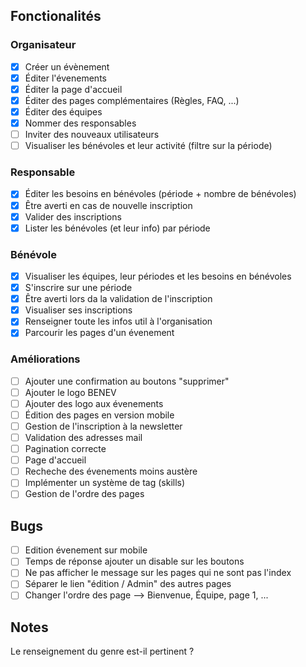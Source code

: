 ## Fonctionalités

### Organisateur

- [x] Créer un évènement
- [x] Éditer l'évenements
- [x] Éditer la page d'accueil
- [x] Éditer des pages complémentaires (Règles, FAQ, ...)
- [x] Éditer des équipes
- [x] Nommer des responsables
- [ ] Inviter des nouveaux utilisateurs
- [ ] Visualiser les bénévoles et leur activité (filtre sur la période)

### Responsable

- [x] Éditer les besoins en bénévoles (période + nombre de bénévoles)
- [x] Être averti en cas de nouvelle inscription
- [x] Valider des inscriptions
- [x] Lister les bénévoles (et leur info) par période

### Bénévole

- [x] Visualiser les équipes, leur périodes et les besoins en bénévoles
- [x] S'inscrire sur une période
- [x] Être averti lors da la validation de l'inscription
- [x] Visualiser ses inscriptions
- [x] Renseigner toute les infos util à l'organisation
- [x] Parcourir les pages d'un évenement

### Améliorations

- [ ] Ajouter une confirmation au boutons "supprimer"
- [ ] Ajouter le logo BENEV
- [ ] Ajouter des logo aux évenements
- [ ] Édition des pages en version mobile
- [ ] Gestion de l'inscription à la newsletter
- [ ] Validation des adresses mail
- [ ] Pagination correcte
- [ ] Page d'accueil
- [ ] Recheche des évenements moins austère
- [ ] Implémenter un système de tag (skills)
- [ ] Gestion de l'ordre des pages

## Bugs

- [ ] Edition évenement sur mobile
- [ ] Temps de réponse ajouter un disable sur les boutons
- [ ] Ne pas afficher le message sur les pages qui ne sont pas l'index
- [ ] Séparer le lien "édition / Admin" des autres pages
- [ ] Changer l'ordre des page --> Bienvenue, Équipe, page 1, ...

## Notes

Le renseignement du genre est-il pertinent ?
